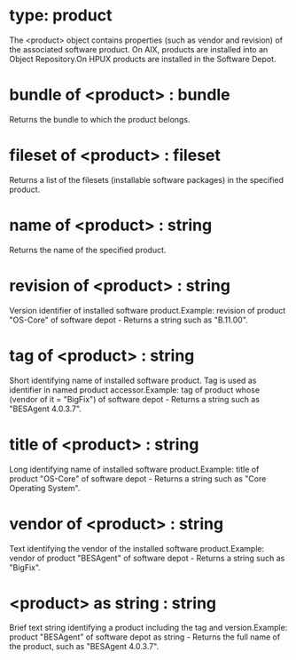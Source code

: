 # type: product

The &lt;product&gt; object contains properties (such as vendor and revision) of the associated software product. On AIX, products are installed into an Object Repository.On HPUX products are installed in the Software Depot.

# bundle of &lt;product&gt; : bundle

Returns the bundle to which the product belongs.

# fileset of &lt;product&gt; : fileset

Returns a list of the filesets (installable software packages) in the specified product.

# name of &lt;product&gt; : string

Returns the name of the specified product.

# revision of &lt;product&gt; : string

Version identifier of installed software product.Example: revision of product "OS-Core" of software depot - Returns a string such as "B.11.00".

# tag of &lt;product&gt; : string

Short identifying name of installed software product. Tag is used as identifier in named product accessor.Example: tag of product whose (vendor of it = "BigFix") of software depot - Returns a string such as "BESAgent 4.0.3.7".

# title of &lt;product&gt; : string

Long identifying name of installed software product.Example: title of product "OS-Core" of software depot - Returns a string such as "Core Operating System".

# vendor of &lt;product&gt; : string

Text identifying the vendor of the installed software product.Example: vendor of product "BESAgent" of software depot - Returns a string such as "BigFix".

# &lt;product&gt; as string : string

Brief text string identifying a product including the tag and version.Example: product "BESAgent" of software depot as string - Returns the full name of the product, such as "BESAgent 4.0.3.7".
